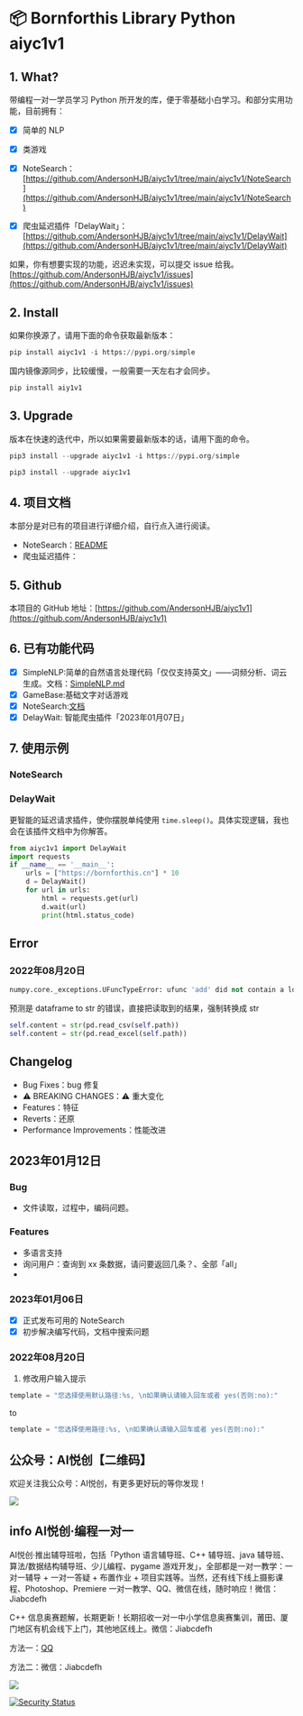 # 📦 Bornforthis Library Python aiyc1v1

## 1. What?

带编程一对一学员学习 Python 所开发的库，便于零基础小白学习。和部分实用功能，目前拥有：

- [x] 简单的 NLP

- [x] 类游戏
- [x] NoteSearch：[https://github.com/AndersonHJB/aiyc1v1/tree/main/aiyc1v1/NoteSearch](https://github.com/AndersonHJB/aiyc1v1/tree/main/aiyc1v1/NoteSearch)
- [x] 爬虫延迟插件「DelayWait」：[https://github.com/AndersonHJB/aiyc1v1/tree/main/aiyc1v1/DelayWait](https://github.com/AndersonHJB/aiyc1v1/tree/main/aiyc1v1/DelayWait)

如果，你有想要实现的功能，迟迟未实现，可以提交 issue 给我。[https://github.com/AndersonHJB/aiyc1v1/issues](https://github.com/AndersonHJB/aiyc1v1/issues)



## 2. Install

如果你换源了，请用下面的命令获取最新版本：

```python
pip install aiyc1v1 -i https://pypi.org/simple
```

国内镜像源同步，比较缓慢，一般需要一天左右才会同步。

```python
pip install aiy1v1
```

## 3. Upgrade

版本在快速的迭代中，所以如果需要最新版本的话，请用下面的命令。

```python
pip3 install --upgrade aiyc1v1 -i https://pypi.org/simple
```

```python
pip3 install --upgrade aiyc1v1
```



## 4. 项目文档

本部分是对已有的项目进行详细介绍，自行点入进行阅读。

- NoteSearch：[README](https://github.com/AndersonHJB/aiyc1v1/blob/main/aiyc1v1/NoteSearch/README.md)
- 爬虫延迟插件：



## 5. Github

本项目的 GitHub 地址：[https://github.com/AndersonHJB/aiyc1v1](https://github.com/AndersonHJB/aiyc1v1)



## 6. 已有功能代码

- [x] SimpleNLP:简单的自然语言处理代码「仅仅支持英文」——词频分析、词云生成。文档：[SimpleNLP.md](./docs/SimpleNLP.md)
- [x] GameBase:基础文字对话游戏
- [x] NoteSearch:[文档](./aiyc1v1/NoteSearch/README.md)
- [x] DelayWait: 智能爬虫插件「2023年01月07日」

## 7. 使用示例

### NoteSearch



### DelayWait

更智能的延迟请求插件，使你摆脱单纯使用 `time.sleep()`。具体实现逻辑，我也会在该插件文档中为你解答。

```python
from aiyc1v1 import DelayWait
import requests
if __name__ == '__main__':
    urls = ["https://bornforthis.cn"] * 10
    d = DelayWait()
    for url in urls:
        html = requests.get(url)
        d.wait(url)
        print(html.status_code)
```
## Error

### 2022年08月20日

```python
numpy.core._exceptions.UFuncTypeError: ufunc 'add' did not contain a loop with signature matching types (dtype('float64'), dtype('<U1')) -> None
```

预测是 dataframe to str 的错误，直接把读取到的结果，强制转换成 str

```python
self.content = str(pd.read_csv(self.path))
self.content = str(pd.read_excel(self.path))
```





## Changelog

- Bug Fixes：bug 修复
-  ⚠ BREAKING CHANGES：⚠ 重大变化
- Features：特征
- Reverts：还原
- Performance Improvements：性能改进

## 2023年01月12日

### Bug

- 文件读取，过程中，编码问题。

### Features

- 多语言支持
- 询问用户：查询到 xx 条数据，请问要返回几条？、全部「all」
- 



### 2023年01月06日

- [x] 正式发布可用的 NoteSearch
- [x] 初步解决编写代码，文档中搜索问题

### 2022年08月20日

1. 修改用户输入提示
```python
template = "您选择使用默认路径:%s, \n如果确认请输入回车或者 yes(否则:no):"
```
to
```python
template = "您选择使用路径:%s, \n如果确认请输入回车或者 yes(否则:no):"
```
## 公众号：AI悦创【二维码】

欢迎关注我公众号：AI悦创，有更多更好玩的等你发现！

![](https://bornforthis.cn/gzh.jpg)

## info AI悦创·编程一对一

AI悦创·推出辅导班啦，包括「Python 语言辅导班、C++ 辅导班、java 辅导班、算法/数据结构辅导班、少儿编程、pygame 游戏开发」，全部都是一对一教学：一对一辅导 + 一对一答疑 + 布置作业 + 项目实践等。当然，还有线下线上摄影课程、Photoshop、Premiere 一对一教学、QQ、微信在线，随时响应！微信：Jiabcdefh

C++ 信息奥赛题解，长期更新！长期招收一对一中小学信息奥赛集训，莆田、厦门地区有机会线下上门，其他地区线上。微信：Jiabcdefh

方法一：[QQ](http://wpa.qq.com/msgrd?v=3&uin=1432803776&site=qq&menu=yes)

方法二：微信：Jiabcdefh


![](https://bornforthis.cn/zsxq.jpg)

[![Security Status](https://www.murphysec.com/platform3/v3/badge/1610659414206361600.svg?t=1)](https://www.murphysec.com/accept?code=6e60439b6c9115849c8c231139adc3f5&type=1&from=2&t=2)